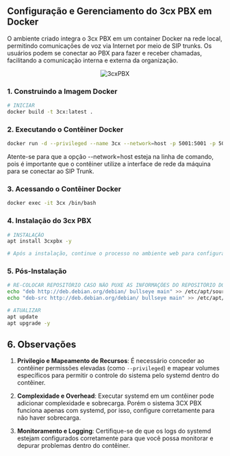 ## Configuração e Gerenciamento do 3cx PBX em Docker

O ambiente criado integra o 3cx PBX em um container Docker na rede local, permitindo comunicações de voz via Internet por meio de SIP trunks. Os usuários podem se conectar ao PBX para fazer e receber chamadas, facilitando a comunicação interna e externa da organização.

<div style="text-align: center;">
    <img src="https://github.com/JoaoPedroRMatias/3cxPbx-Docker/assets/100814579/2e3ff68c-f0a0-4590-81ad-7ff2fc504855" alt="3cxPBX">
</div>

### 1. Construindo a Imagem Docker

```bash
# INICIAR
docker build -t 3cx:latest .
```

### 2. Executando o Contêiner Docker

```bash
docker run -d --privileged --name 3cx --network=host -p 5001:5001 -p 5060:5060 -p 5061:5061 -p 5090:5090 -p 5091:5091 -p 5015:5015 3cx
```

Atente-se para que a opção --network=host esteja na linha de comando, pois é importante que o contêiner utilize a interface de rede da máquina para se conectar ao SIP Trunk.

### 3. Acessando o Contêiner Docker

```bash
docker exec -it 3cx /bin/bash
```

### 4. Instalação do 3cx PBX

```bash
# INSTALAÇÃO
apt install 3cxpbx -y

# Após a instalação, continue o processo no ambiente web para configurar os serviços do PBX com as informações da licença e da rede.
```

### 5. Pós-Instalação

```bash
# RE-COLOCAR REPOSITÓRIO CASO NÃO PUXE AS INFORMAÇÕES DO REPOSITÓRIO DO DEBIAN
echo "deb http://deb.debian.org/debian/ bullseye main" >> /etc/apt/sources.list 
echo "deb-src http://deb.debian.org/debian/ bullseye main" >> /etc/apt/sources.list

# ATUALIZAR
apt update
apt upgrade -y
```
## 6. Observações

1. **Privilegio e Mapeamento de Recursos**: É necessário conceder ao contêiner permissões elevadas (como `--privileged`) e mapear volumes específicos para permitir o controle do sistema pelo systemd dentro do contêiner.

2. **Complexidade e Overhead**: Executar systemd em um contêiner pode adicionar complexidade e sobrecarga. Porém o sistema 3CX PBX funciona apenas com systemd, por isso, configure corretamente para não haver sobrecarga. 

3. **Monitoramento e Logging**: Certifique-se de que os logs do systemd estejam configurados corretamente para que você possa monitorar e depurar problemas dentro do contêiner.
